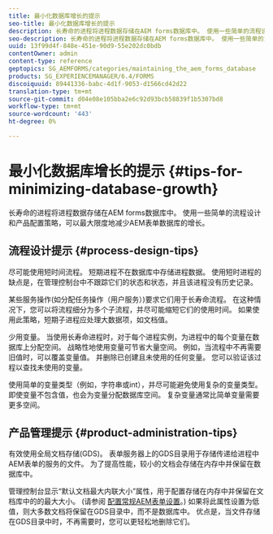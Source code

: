 ```yaml
---
title: 最小化数据库增长的提示
seo-title: 最小化数据库增长的提示
description: 长寿命的进程将进程数据存储在AEM forms数据库中。 使用一些简单的流程设计和产品配置策略，可以最大限度地减少AEM表单数据库的增长。
seo-description: 长寿命的进程将进程数据存储在AEM forms数据库中。 使用一些简单的流程设计和产品配置策略，可以最大限度地减少AEM表单数据库的增长。
uuid: 13f99d4f-848e-451e-90d9-55e202dc0bdb
contentOwner: admin
content-type: reference
geptopics: SG_AEMFORMS/categories/maintaining_the_aem_forms_database
products: SG_EXPERIENCEMANAGER/6.4/FORMS
discoiquuid: 89441336-babc-4d1f-9053-d1566cd42d22
translation-type: tm+mt
source-git-commit: d04e08e105bba2e6c92d93bcb58839f1b5307bd8
workflow-type: tm+mt
source-wordcount: '443'
ht-degree: 0%

---
```



# 最小化数据库增长的提示 {#tips-for-minimizing-database-growth}

长寿命的进程将进程数据存储在AEM forms数据库中。 使用一些简单的流程设计和产品配置策略，可以最大限度地减少AEM表单数据库的增长。

## 流程设计提示 {#process-design-tips}

尽可能使用短时间流程。 短期进程不在数据库中存储进程数据。 使用短时进程的缺点是，在管理控制台中不跟踪它们的状态和状态，并且该进程没有历史记录。

某些服务操作(如分配任务操作（用户服务）)要求它们用于长寿命流程。 在这种情况下，您可以将流程细分为多个子流程，并尽可能缩短它们的使用时间。 如果使用此策略，短期子进程应处理大数据项，如文档值。

少用变量。 当使用长寿命进程时，对于每个进程实例，为进程中的每个变量在数据库上分配空间。 战略性地使用变量可节省大量空间。 例如，当流程中不再需要旧值时，可以覆盖变量值。 并删除已创建且未使用的任何变量。 您可以验证该过程以查找未使用的变量。

使用简单的变量类型（例如，字符串或int），并尽可能避免使用复杂的变量类型。 即使变量不包含值，也会为变量分配数据库空间。 复杂变量通常比简单变量需要更多空间。

## 产品管理提示 {#product-administration-tips}

有效使用全局文档存储(GDS)。 表单服务器上的GDS目录用于存储传递给进程中AEM表单的服务的文件。 为了提高性能，较小的文档会存储在内存中并保留在数据库中。

管理控制台显示“默认文档最大内联大小”属性，用于配置存储在内存中并保留在文档库中的的最大大小。 (请参阅 [配置常规AEM表单设置](/help/forms/using/admin-help/configure-general-aem-forms-settings.md#configure-general-aem-forms-settings)。) 如果将此属性设置为低值，则大多数文档将保留在GDS目录中，而不是数据库中。 优点是，当文件存储在GDS目录中时，不再需要时，您可以更轻松地删除它们。
